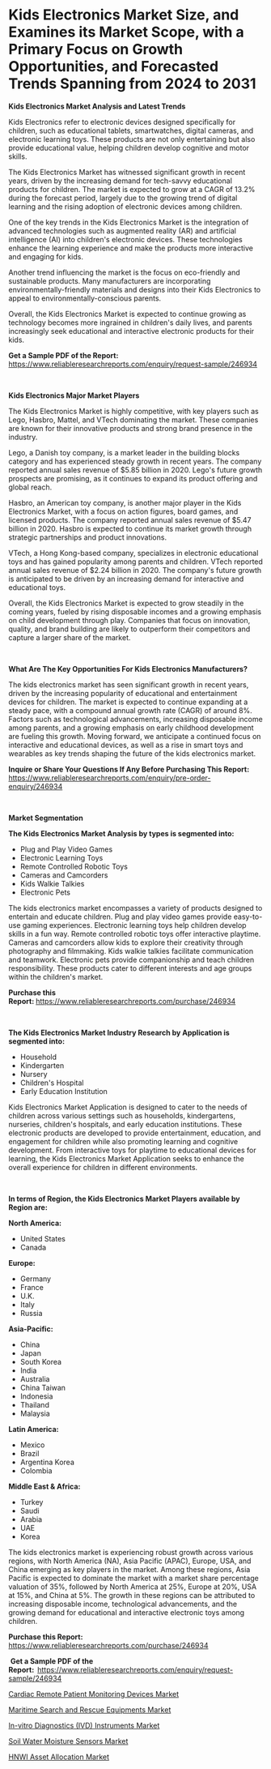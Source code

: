 <p><h1>Kids Electronics Market Size, and Examines its Market Scope, with a Primary Focus on Growth Opportunities, and Forecasted Trends Spanning from 2024 to 2031</h1></p><p><strong>Kids Electronics Market Analysis and Latest Trends</strong></p>
<p><p>Kids Electronics refer to electronic devices designed specifically for children, such as educational tablets, smartwatches, digital cameras, and electronic learning toys. These products are not only entertaining but also provide educational value, helping children develop cognitive and motor skills.</p><p>The Kids Electronics Market has witnessed significant growth in recent years, driven by the increasing demand for tech-savvy educational products for children. The market is expected to grow at a CAGR of 13.2% during the forecast period, largely due to the growing trend of digital learning and the rising adoption of electronic devices among children.</p><p>One of the key trends in the Kids Electronics Market is the integration of advanced technologies such as augmented reality (AR) and artificial intelligence (AI) into children's electronic devices. These technologies enhance the learning experience and make the products more interactive and engaging for kids.</p><p>Another trend influencing the market is the focus on eco-friendly and sustainable products. Many manufacturers are incorporating environmentally-friendly materials and designs into their Kids Electronics to appeal to environmentally-conscious parents.</p><p>Overall, the Kids Electronics Market is expected to continue growing as technology becomes more ingrained in children's daily lives, and parents increasingly seek educational and interactive electronic products for their kids.</p></p>
<p><strong>Get a Sample PDF of the Report:&nbsp;</strong> <a href="https://www.reliableresearchreports.com/enquiry/request-sample/246934">https://www.reliableresearchreports.com/enquiry/request-sample/246934</a></p>
<p>&nbsp;</p>
<p><strong>Kids Electronics Major Market Players</strong></p>
<p><p>The Kids Electronics Market is highly competitive, with key players such as Lego, Hasbro, Mattel, and VTech dominating the market. These companies are known for their innovative products and strong brand presence in the industry.</p><p>Lego, a Danish toy company, is a market leader in the building blocks category and has experienced steady growth in recent years. The company reported annual sales revenue of $5.85 billion in 2020. Lego's future growth prospects are promising, as it continues to expand its product offering and global reach.</p><p>Hasbro, an American toy company, is another major player in the Kids Electronics Market, with a focus on action figures, board games, and licensed products. The company reported annual sales revenue of $5.47 billion in 2020. Hasbro is expected to continue its market growth through strategic partnerships and product innovations.</p><p>VTech, a Hong Kong-based company, specializes in electronic educational toys and has gained popularity among parents and children. VTech reported annual sales revenue of $2.24 billion in 2020. The company's future growth is anticipated to be driven by an increasing demand for interactive and educational toys.</p><p>Overall, the Kids Electronics Market is expected to grow steadily in the coming years, fueled by rising disposable incomes and a growing emphasis on child development through play. Companies that focus on innovation, quality, and brand building are likely to outperform their competitors and capture a larger share of the market.</p></p>
<p>&nbsp;</p>
<p><strong>What Are The Key Opportunities For Kids Electronics Manufacturers?</strong></p>
<p><p>The kids electronics market has seen significant growth in recent years, driven by the increasing popularity of educational and entertainment devices for children. The market is expected to continue expanding at a steady pace, with a compound annual growth rate (CAGR) of around 8%. Factors such as technological advancements, increasing disposable income among parents, and a growing emphasis on early childhood development are fueling this growth. Moving forward, we anticipate a continued focus on interactive and educational devices, as well as a rise in smart toys and wearables as key trends shaping the future of the kids electronics market.</p></p>
<p><strong>Inquire or Share Your Questions If Any Before Purchasing This Report:</strong> <a href="https://www.reliableresearchreports.com/enquiry/pre-order-enquiry/246934">https://www.reliableresearchreports.com/enquiry/pre-order-enquiry/246934</a></p>
<p>&nbsp;</p>
<p><strong>Market Segmentation</strong></p>
<p><strong>The Kids Electronics Market Analysis by types is segmented into:</strong></p>
<p><ul><li>Plug and Play Video Games</li><li>Electronic Learning Toys</li><li>Remote Controlled Robotic Toys</li><li>Cameras and Camcorders</li><li>Kids Walkie Talkies</li><li>Electronic Pets</li></ul></p>
<p><p>The kids electronics market encompasses a variety of products designed to entertain and educate children. Plug and play video games provide easy-to-use gaming experiences. Electronic learning toys help children develop skills in a fun way. Remote controlled robotic toys offer interactive playtime. Cameras and camcorders allow kids to explore their creativity through photography and filmmaking. Kids walkie talkies facilitate communication and teamwork. Electronic pets provide companionship and teach children responsibility. These products cater to different interests and age groups within the children's market.</p></p>
<p><strong>Purchase this Report:&nbsp;</strong><a href="https://www.reliableresearchreports.com/purchase/246934">https://www.reliableresearchreports.com/purchase/246934</a></p>
<p>&nbsp;</p>
<p><strong>The Kids Electronics Market Industry Research by Application is segmented into:</strong></p>
<p><ul><li>Household</li><li>Kindergarten</li><li>Nursery</li><li>Children's Hospital</li><li>Early Education Institution</li></ul></p>
<p><p>Kids Electronics Market Application is designed to cater to the needs of children across various settings such as households, kindergartens, nurseries, children's hospitals, and early education institutions. These electronic products are developed to provide entertainment, education, and engagement for children while also promoting learning and cognitive development. From interactive toys for playtime to educational devices for learning, the Kids Electronics Market Application seeks to enhance the overall experience for children in different environments.</p></p>
<p>&nbsp;</p>
<p><strong>In terms of Region, the Kids Electronics Market Players available by Region are:</strong></p>
<p>
    <p> <strong> North America: </strong>
        <ul>
            <li>United States</li>
            <li>Canada</li>
        </ul>
        </p> 
    <p> <strong> Europe: </strong>
        <ul>
            <li>Germany</li>
            <li>France</li>
            <li>U.K.</li>
            <li>Italy</li>
            <li>Russia</li>
        </ul>
        </p> 
    <p> <strong> Asia-Pacific: </strong>
        <ul>
            <li>China</li>
            <li>Japan</li>
            <li>South Korea</li>
            <li>India</li>
            <li>Australia</li>
            <li>China Taiwan</li>
            <li>Indonesia</li>
            <li>Thailand</li>
            <li>Malaysia</li>
        </ul>
        </p> 
    <p> <strong> Latin America: </strong>
        <ul>
            <li>Mexico</li>
            <li>Brazil</li>
            <li>Argentina Korea</li>
            <li>Colombia</li>
        </ul>
        </p> 
    <p> <strong> Middle East & Africa: </strong>
        <ul>
            <li>Turkey</li>
            <li>Saudi</li>
            <li>Arabia</li>
            <li>UAE</li>
            <li>Korea</li>
        </ul>
    </p>
    </p>
<p><p>The kids electronics market is experiencing robust growth across various regions, with North America (NA), Asia Pacific (APAC), Europe, USA, and China emerging as key players in the market. Among these regions, Asia Pacific is expected to dominate the market with a market share percentage valuation of 35%, followed by North America at 25%, Europe at 20%, USA at 15%, and China at 5%. The growth in these regions can be attributed to increasing disposable income, technological advancements, and the growing demand for educational and interactive electronic toys among children.</p></p>
<p><strong>Purchase this Report: </strong><a href="https://www.reliableresearchreports.com/purchase/246934">https://www.reliableresearchreports.com/purchase/246934</a></p>
<p>&nbsp;<strong>Get a Sample PDF of the Report:&nbsp;&nbsp;</strong><a href="https://www.reliableresearchreports.com/enquiry/request-sample/246934">https://www.reliableresearchreports.com/enquiry/request-sample/246934</a></p>
<p><strong></strong></p>
<p><p><a href="https://funky-papaya-cf4.notion.site/Global-Cardiac-Remote-Patient-Monitoring-Devices-Market-by-Types-Applications-and-Major-Players-w-e1dc974d7e4a4c2e846e8643c1b026e2">Cardiac Remote Patient Monitoring Devices Market</a></p><p><a href="https://confirmed-shield-e13.notion.site/Decoding-the-Maritime-Search-and-Rescue-Equipments-Market-A-Deep-Dive-into-the-Latest-Market-Trends-39039e5c0c8e49afb71f34f0df0aea3d">Maritime Search and Rescue Equipments Market</a></p><p><a href="https://github.com/mbisetmhermsr/Market-Research-Report-List-1/blob/main/in-vitro-diagnostics-ivd-instruments-market.md">In-vitro Diagnostics (IVD) Instruments Market</a></p><p><a href="https://view.publitas.com/reportprime-1/soil-water-moisture-sensors-market-analysis-and-market-size-global-industry-overview-market-segmentation-and-forecast-2024-to-2031/">Soil Water Moisture Sensors Market</a></p><p><a href="https://github.com/zjyglelu/Market-Research-Report-List-1/blob/main/hnwi-asset-allocation-market.md">HNWI Asset Allocation Market</a></p></p>